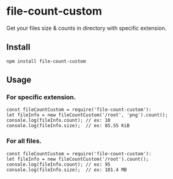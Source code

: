 # file-count-custom

Get your files size & counts in directory with specific extension.

## Install

`npm install file-count-custom `


## Usage

### For specific extension.

```
const fileCountCustom = require('file-count-custom'):
let fileInfo = new fileCountCustom('/root', 'png').count();
console.log(fileInfo.count); // ex: 10
console.log(fileInfo.size);  // ex: 85.55 KiB
```

### For all files.
```
const fileCountCustom = require('file-count-custom'):
let fileInfo = new fileCountCustom('/root').count();
console.log(fileInfo.count); // ex: 95
console.log(fileInfo.size);  // ex: 101.4 MB
```
